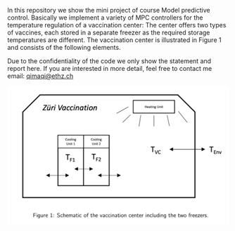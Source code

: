 In this repository we show the mini project of course Model predictive control. Basically we implement a variety of MPC controllers for the temperature regulation of a vaccination center: The center offers two types of vaccines, each stored in a separate freezer as the required storage temperatures are different. The vaccination center is illustrated in Figure 1 and consists of the following elements.


Due to the confidentiality of the code we only show the statement and report here. If you are interested in more detail, feel free to contact me email: qimaqi@ethz.ch

<img src="asset/structure.png" alt="drawing" width="800"/> 
